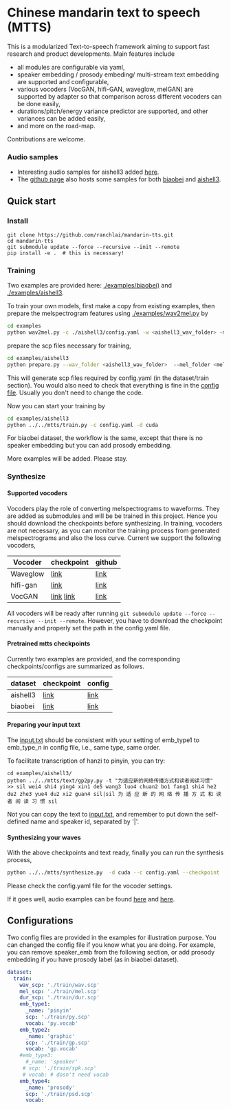 # Chinese mandarin text to speech (MTTS)

This is a modularized Text-to-speech framework aiming to support fast research and product developments. Main features include
- all modules are configurable via yaml, 
- speaker embedding / prosody embeding/ multi-stream  text embedding are supported and configurable, 
- various vocoders (VocGAN, hifi-GAN, waveglow, melGAN) are supported by adapter so that comparison across different vocoders can be done easily, 
- durations/pitch/energy variance predictor are supported, and other variances can be added easily, 
- and more on the road-map. 

Contributions are welcome. 

### Audio samples

- Interesting audio samples for aishell3 added [here](./docs/samples/aishell3).
- The <a href="https://ranchlai.github.io/mandarin-tts/">github page</a> also hosts some samples for both [biaobei](https://www.data-baker.com/en/#/data/index/source) and [aishell3](https://www.openslr.org/93/).

## Quick start

### Install

```
git clone https://github.com/ranchlai/mandarin-tts.git
cd mandarin-tts
git submodule update --force --recursive --init --remote
pip install -e .  # this is necessary!

```

### Training
Two examples are provided here: [./examples/biaobei)](./examples/biaobei) and [./examples/aishell3](./examples/aishell3).

To train your own models, first make a copy from existing examples, then  prepare the melspectrogram features using [./examples/wav2mel.py](./examples/wav2mel.py) by
``` sh
cd examples
python wav2mel.py -c ./aishell3/config.yaml -w <aishell3_wav_folder> -m <mel_folder> -d cpu
```

prepare the scp files necessary for training, 
``` sh
cd examples/aishell3
python prepare.py --wav_folder <aishell3_wav_folder>  --mel_folder <mel_folder> --dst_folder ./train/
```
This will generate scp files required by config.yaml (in the dataset/train section). 
You would also need to check that everything is fine in the [config file](./examples/aishell3/config.yaml). 
Usually you don't need to change the code. 

Now you can start your training by 
``` sh
cd examples/aishell3
python ../../mtts/train.py -c config.yaml -d cuda
```

For biaobei dataset, the workflow is the same, except that there is no speaker embedding but you can add prosody embedding. 

More examples will be added. Please stay. 

### Synthesize 

#### Supported vocoders
Vocoders play the role of converting melspectrograms to waveforms. They are added as submodules and will be be trained in this project. Hence you should download the checkpoints before synthesizing. In training, vocoders are not necessary, as you can monitor the training process from generated melspectrograms and also the loss curve. Current we support the following vocoders, 

| Vocoder | checkpoint| github |
| --------------- | --------------- | --------------- |
| Waveglow | [link](https://drive.google.com/file/d/1RxvxtOlzUUvUj2dAaBKgptHC6NyMqMm3/view?usp=sharing) | [link](https://github.com/ranchlai/waveglow.git)|
| hifi-gan | [link](https://drive.google.com/drive/folders/1-eEYTB5Av9jNql0WGBlRoi-WH2J7bp5Y) | [link](https://github.com/ranchlai/hifi-gan)
| VocGAN |[link](https://drive.google.com/file/d/1nfD84ot7o3u2tFR7YkSp2vQWVnNJ-md_/view) [link](https://zenodo.org/record/4743731/files/vctk_pretrained_model_3180.pt)|[link](https://github.com/ranchlai/VocGAN) |

All vocoders will be ready after running ```git submodule update --force --recursive --init --remote```. However, you have to download the checkpoint manually and properly set the path in the config.yaml file. 

#### Pretrained mtts checkpoints

Currently two examples are provided, and the corresponding checkpoints/configs are summarized as follows. 

| dataset | checkpoint| config |
| --------------- | --------------- | --------------- |
| aishell3 | [link](https://zenodo.org/record/4912321#.YMN2-FMzakA) | [link](./examples/aishell3/config.yaml)|
| biaobei | [link](https://zenodo.org/record/4910507#.YMN29lMzakA) | [link](./examples/biaobei/config.yaml)|

#### Preparing your input text


The [input.txt]('./examples/aishell3/input.txt) should be consistent with your setting  of emb_type1 to emb_type_n in config file, i.e., same type, same order.

To facilitate transcription of hanzi to pinyin, you can try:
```
cd examples/aishell3/
python ../../mtts/text/gp2py.py -t "为适应新的网络传播方式和读者阅读习惯"
>> sil wei4 shi4 ying4 xin1 de5 wang3 luo4 chuan2 bo1 fang1 shi4 he2 du2 zhe3 yue4 du2 xi2 guan4 sil|sil 为 适 应 新 的 网 络 传 播 方 式 和 读 者 阅 读 习 惯 sil
```
Not you can copy the text to [input.txt](./examples/aishell3/input.txt), and remember to put down the self-defined name and speaker id, separated by '|'. 


#### Synthesizing your waves
With the above checkpoints and text ready, finally you can run the synthesis process, 
``` sh
python ../../mtts/synthesize.py  -d cuda --c config.yaml --checkpoint ./checkpoints/checkpoint_1240000.pth.tar -i input.txt
```
Please check the config.yaml file for the vocoder settings. 

If it goes well, audio examples can be found [here](./examples/aishell3/outputs/) and [here](./examples/biaobei/outputs/). 


## Configurations
Two config files are provided in the examples for illustration purpose. You can changed the config file if you know what you are doing. 
For example, you can remove speaker_emb from the following section, or add  prosody embedding if you have prosody label (as in biaobei dataset). 
``` yaml
dataset:
  train:
    wav_scp: './train/wav.scp'
    mel_scp: './train/mel.scp'
    dur_scp: './train/dur.scp'
    emb_type1:
      _name: 'pinyin'
      scp: './train/py.scp'
      vocab: 'py.vocab'
    emb_type2:
      _name: 'graphic'
      scp: './train/gp.scp'
      vocab: 'gp.vocab'
    #emb_type3:
      #_name: 'speaker'
     # scp: './train/spk.scp'
     # vocab: # dosn't need vocab
    emb_type4:
      _name: 'prosody'
      scp: './train/psd.scp'
      vocab:
```



